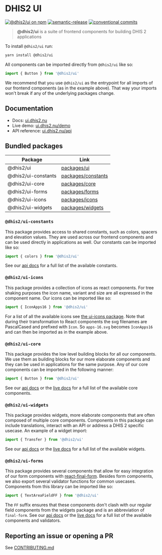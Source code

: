 # DHIS2 UI

[![@dhis2/ui on npm](https://badge.fury.io/js/%40dhis2%2Fui.svg)](https://www.npmjs.com/package/@dhis2/ui)
[![semantic-release](https://img.shields.io/badge/%20%20%F0%9F%93%A6%F0%9F%9A%80-semantic--release-e10079.svg)](https://github.com/semantic-release/semantic-release)
[![conventional commits](https://img.shields.io/badge/Conventional%20Commits-1.0.0-yellow.svg)](https://conventionalcommits.org)

> **@dhis2/ui** is a suite of frontend components for building DHIS 2 applications

To install `@dhis2/ui` run:

```bash
yarn install @dhis2/ui
```

All components can be imported directly from `@dhis2/ui` like so:

```js
import { Button } from '@dhis2/ui'
```

We recommend that you use `@dhis2/ui` as the entrypoint for all imports of our frontend components (as in the example above). That way your imports won't break if any of the underlying packages change.

## Documentation

-   Docs: [ui.dhis2.nu](https://ui.dhis2.nu)
-   Live demo: [ui.dhis2.nu/demo](https://ui.dhis2.nu/demo)
-   API reference: [ui.dhis2.nu/api](https://ui.dhis2.nu/#/api)

## Bundled packages

| Package             | Link                                     |
| ------------------- | ---------------------------------------- |
| @dhis2/ui           | [packages/ui](packages/ui)               |
| @dhis2/ui-constants | [packages/constants](packages/constants) |
| @dhis2/ui-core      | [packages/core](packages/core)           |
| @dhis2/ui-forms     | [packages/forms](packages/forms)         |
| @dhis2/ui-icons     | [packages/icons](packages/icons)         |
| @dhis2/ui-widgets   | [packages/widgets](packages/widgets)     |

### `@dhis2/ui-constants`

This package provides access to shared constants, such as colors, spacers and elevation values. They are used across our frontend components and can be used directly in applications as well. Our constants can be imported like so:

```js
import { colors } from '@dhis2/ui'
```

See our [api docs](https://ui.dhis2.nu/#/api) for a full list of the available constants.

### `@dhis2/ui-icons`

This package provides a collection of icons as react components. For tree shaking purposes the icon name, variant and size are all expressed in the component name. Our icons can be imported like so:

```js
import { IconApps16 } from '@dhis2/ui'
```

For a list of all the available icons see [the ui-icons package](https://github.com/dhis2/ui/tree/master/packages/icons/src). Note that during their transformation to React components the svg filenames are PascalCased and prefixed with `Icon`. So `apps-16.svg` becomes `IconApps16` and can then be imported as in the example above.

### `@dhis2/ui-core`

This package provides the low level building blocks for all our components. We use them as building blocks for our more elaborate components and they can be used in applications for the same purpose. Any of our core components can be imported in the following manner:

```js
import { Button } from '@dhis2/ui'
```

See our [api docs](https://ui.dhis2.nu/#/api) or the [live docs](https://ui.dhis2.nu/demo) for a full list of the available core components.

### `@dhis2/ui-widgets`

This package provides widgets, more elaborate components that are often composed of multiple core components. Components in this package can include translations, interact with an API or address a DHIS 2 specific usecase. An example of a widget import:

```js
import { Transfer } from '@dhis2/ui'
```

See our [api docs](https://ui.dhis2.nu/#/api) or the [live docs](https://ui.dhis2.nu/demo) for a full list of the available widgets.

### `@dhis2/ui-forms`

This package provides several components that allow for easy integration of our form components with [react-final-form](https://github.com/final-form/react-final-form). Besides form components, we also export several validator functions for common usecases. Components from this library can be imported like so:

```js
import { TextAreaFieldFF } from '@dhis2/ui'
```

The `FF` suffix ensures that these components don't clash with our regular field components from the widgets package and is an abbreviation of `final-form`. See our [api docs](https://ui.dhis2.nu/#/api) or the [live docs](https://ui.dhis2.nu/demo) for a full list of the available components and validators.

## Reporting an issue or opening a PR

See [CONTRIBUTING.md](CONTRIBUTING.md)
